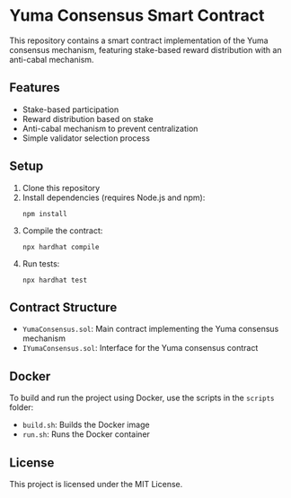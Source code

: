 
# Yuma Consensus Smart Contract

This repository contains a smart contract implementation of the Yuma consensus mechanism, featuring stake-based reward distribution with an anti-cabal mechanism.

## Features

- Stake-based participation
- Reward distribution based on stake
- Anti-cabal mechanism to prevent centralization
- Simple validator selection process

## Setup

1. Clone this repository
2. Install dependencies (requires Node.js and npm):
   ```
   npm install
   ```
3. Compile the contract:
   ```
   npx hardhat compile
   ```
4. Run tests:
   ```
   npx hardhat test
   ```

## Contract Structure

- `YumaConsensus.sol`: Main contract implementing the Yuma consensus mechanism
- `IYumaConsensus.sol`: Interface for the Yuma consensus contract

## Docker

To build and run the project using Docker, use the scripts in the `scripts` folder:

- `build.sh`: Builds the Docker image
- `run.sh`: Runs the Docker container

## License

This project is licensed under the MIT License.
